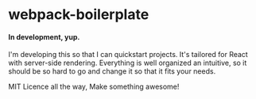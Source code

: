# webpack-boilerplate
#### In development, yup.
I'm developing this so that I can quickstart projects. 
It's tailored for React with server-side rendering. 
Everything is well organized an intuitive, so it should be so hard to go and change it so that it fits your needs. 

MIT Licence all the way,
Make something awesome!
